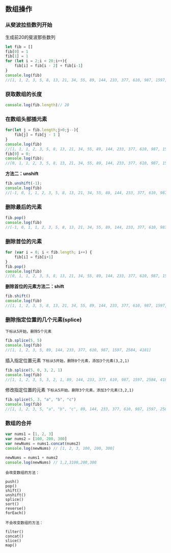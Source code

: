 ## 数组操作

### 从斐波拉些数列开始

生成前20的斐波那些数列

```js
let fib = []
fib[0] = 1
fib[1] = 1
for (let i = 2;i < 20;i++){
	fib[i] = fib[i - 2] + fib[i-1]
}
console.log(fib)
//[1, 1, 2, 3, 5, 8, 13, 21, 34, 55, 89, 144, 233, 377, 610, 987, 1597, 2584, 4181, 6765]
```

### 获取数组的长度
```js
console.log(fib.length)// 20
```

###  在数组头部插元素

```js
for(let j = fib.length;j>0;j--){
	fib[j] = fib[j - 1 ]
}
console.log(fib)
//[1, 1, 1, 2, 3, 5, 8, 13, 21, 34, 55, 89, 144, 233, 377, 610, 987, 1597, 2584, 4181, 6765]
fib[0] = 0;
console.log(fib);
//[0, 1, 1, 2, 3, 5, 8, 13, 21, 34, 55, 89, 144, 233, 377, 610, 987, 1597, 2584, 4181, 6765]
```

**方法二：unshift**

```js
fib.unshift(-1);
console.log(fib)
//[-1, 0, 1, 1, 2, 3, 5, 8, 13, 21, 34, 55, 89, 144, 233, 377, 610, 987, 1597, 2584, 4181, 6765]
```

### 删除最后的元素

```js
fib.pop()
console.log(fib) 
//[-1, 0, 1, 1, 2, 3, 5, 8, 13, 21, 34, 55, 89, 144, 233, 377, 610, 987, 1597, 2584, 4181]
```



### 删除首位的元素

```js
for (var i = 0; i < fib.length; i++) {
    fib[i] = fib[i+1]
}
fib.pop()
console.log(fib)
//[0, 1, 1, 2, 3, 5, 8, 13, 21, 34, 55, 89, 144, 233, 377, 610, 987, 1597, 2584, 4181]
```


 **删除首位的元素方法二：shift**

```js
fib.shift()
console.log(fib)
//[1, 1, 2, 3, 5, 8, 13, 21, 34, 55, 89, 144, 233, 377, 610, 987, 1597, 2584, 4181]
```



### 删除指定位置的几个元素(splice)

 `下标从5开始，删除5个元素`

```js
fib.splice(5, 5)
console.log(fib)
//[1, 1, 2, 3, 5, 89, 144, 233, 377, 610, 987, 1597, 2584, 4181]
```

 插入指定位置元素
`下标从5开始，删除0个元素，添加3个元素(3,2,1)`

```js
fib.splice(5, 0, 3, 2, 1)
console.log(fib)
//[1, 1, 2, 3, 5, 3, 2, 1, 89, 144, 233, 377, 610, 987, 1597, 2584, 4181]
```

 修改指定位置的元素
 `下标从5开始，删除3个元素，添加3个元素(3,2,1)`

```js
fib.splice(5, 3, "a", "b", "c")
console.log(fib)
//[1, 1, 2, 3, 5, "a", "b", "c", 89, 144, 233, 377, 610, 987, 1597, 2584, 4181]
```

### 数组的合并

```js
var nums1 = [1, 2, 3]
var nums2 = [100, 200, 300]
var newNums = nums1.concat(nums2)
console.log(newNums) // [1, 2, 3, 100, 200, 300]

newNums = nums1 + nums2
console.log(newNums) // 1,2,3100,200,300
```



`会改变数组的方法：`

```
push()
pop()
shift()
unshift()
splice()
sort()
reverse()
forEach()
```

`不会改变数组的方法：`

```
filter()
concat() 
slice()
map()
```
